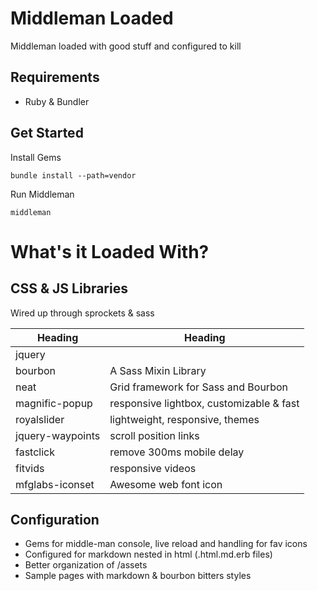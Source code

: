 # Middleman Loaded

Middleman loaded with good stuff and configured to kill

## Requirements

* Ruby & Bundler

## Get Started

Install Gems

```
bundle install --path=vendor
```

Run Middleman

```
middleman
```

# What's it Loaded With?

## CSS & JS Libraries

Wired up through sprockets & sass

| Heading           | Heading                                      |
| ----------------- | -------------------------------------------- |
| jquery            |                                              |
| bourbon           | A Sass Mixin Library                         |
| neat              | Grid framework for Sass and Bourbon          |
| magnific-popup    | responsive lightbox, customizable & fast     |
| royalslider       | lightweight, responsive, themes              |
| jquery-waypoints  | scroll position links                        |
| fastclick         | remove 300ms mobile delay                    |
| fitvids           | responsive videos                            |
| mfglabs-iconset   | Awesome web font icon                        |


## Configuration

* Gems for middle-man console, live reload and handling for fav icons
* Configured for markdown nested in html (.html.md.erb files)
* Better organization of /assets
* Sample pages with markdown & bourbon bitters styles

